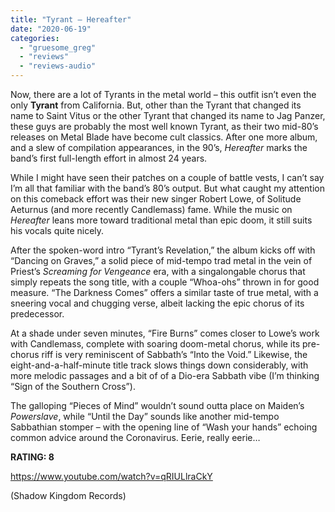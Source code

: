 ```yaml
---
title: "Tyrant – Hereafter"
date: "2020-06-19"
categories: 
  - "gruesome_greg"
  - "reviews"
  - "reviews-audio"
---
```


Now, there are a lot of Tyrants in the metal world – this outfit isn’t even the only **Tyrant** from California. But, other than the Tyrant that changed its name to Saint Vitus or the other Tyrant that changed its name to Jag Panzer, these guys are probably the most well known Tyrant, as their two mid-80’s releases on Metal Blade have become cult classics. After one more album, and a slew of compilation appearances, in the 90’s, _Hereafter_ marks the band’s first full-length effort in almost 24 years.

While I might have seen their patches on a couple of battle vests, I can’t say I’m all that familiar with the band’s 80’s output. But what caught my attention on this comeback effort was their new singer Robert Lowe, of Solitude Aeturnus (and more recently Candlemass) fame. While the music on _Hereafter_ leans more toward traditional metal than epic doom, it still suits his vocals quite nicely.

After the spoken-word intro “Tyrant’s Revelation,” the album kicks off with “Dancing on Graves,” a solid piece of mid-tempo trad metal in the vein of Priest’s _Screaming for Vengeance_ era, with a singalongable chorus that simply repeats the song title, with a couple “Whoa-ohs” thrown in for good measure. “The Darkness Comes” offers a similar taste of true metal, with a sneering vocal and chugging verse, albeit lacking the epic chorus of its predecessor.

At a shade under seven minutes, “Fire Burns” comes closer to Lowe’s work with Candlemass, complete with soaring doom-metal chorus, while its pre-chorus riff is very reminiscent of Sabbath’s “Into the Void.” Likewise, the eight-and-a-half-minute title track slows things down considerably, with more melodic passages and a bit of of a Dio-era Sabbath vibe (I’m thinking “Sign of the Southern Cross”).

The galloping “Pieces of Mind” wouldn’t sound outta place on Maiden’s _Powerslave_, while “Until the Day” sounds like another mid-tempo Sabbathian stomper – with the opening line of “Wash your hands” echoing common advice around the Coronavirus. Eerie, really eerie…

**RATING: 8**

https://www.youtube.com/watch?v=qRIULlraCkY

(Shadow Kingdom Records)
